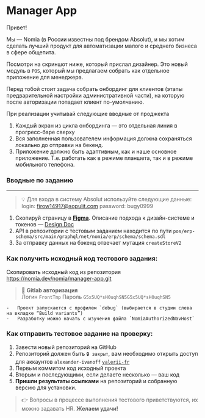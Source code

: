 # Manager App
Привет!

Мы — Nomia (в России известны под брендом Absolut), и мы хотим сделать лучший продукт для автоматизации малого и среднего бизнеса в сфере общепита.

Посмотри на скриншот ниже, который прислал дизайнер. Это новый модуль в `POS`,  который мы предлагаем собрать как отдельное приложение для менеджера.

Перед тобой стоит задача собрать онбординг для клиентов (этапы предварительной настройки административной части), на которую после авторизации попадает клиент по-умолчанию.

При реализации учитывай следующие вводные от проджекта

1. Каждый экран из цикла онбординга — это отдельная линия в прогресс-баре сверху
2. Вся заполненная пользователем информация должна сохраняться локально до отправки на бекенд.
3. Приложение должно быть адаптивным, как и наше основное приложение. Т.е. работать как в режиме планшета, так и в режиме мобильного телефона.


### **Вводные по заданию**
----------
> 💡 Для входа в систему Absolut используйте следующие данные:  login:
> [firow14917@sopulit.com](mailto:firow14917@sopulit.com)  password:
> bugy0999

1.  Cкопируй страницу в [**Figma**](https://www.figma.com/file/85yb6C5xLFY3isjrgwls70/%F0%9F%9F%A3-Concept-Onboarding?type=design&node-id=1-48263&mode=design). Описание подхода к дизайн-системе и токенов — [Design Doc](https://www.notion.so/Design-Doc-1187f972ee9c4181a7b3b3d2ff3c425a?pvs=21)
2.  API в репозитории с тестовым заданием находится по пути `pos/erp-schema/src/main/graphql/net/nomia/erp/schema/schema.sdl`
3.  За отправку данных на бэкенд отвечает мутация `createStoreV2`

### Как получить исходный код тестового задания:
Скопировать исходный код из репозитория https://nomia.dev/nomia/manager-app.git

>  🦊 **Gitlab авторизация**   
>  Логин `FrontTmp`  Пароль
> `G5x5UQ*sH0uqhSN5G5x5UQ*sH0uqhSN5`

    -   Проект запускается c профилем `debug` (выбирается в студии слева на вкладке “Build variants”)
    -   Разработку можно начать с изучения файла `NomiaAuthorizedNavHost`

### Как отправить тестовое задание на проверку:
1.  Завести новый репозиторий на GitHub
2.  Репозиторий должен быть `🔒 закрыт`, вам необходимо открыть доступ для аккаунтов `alexander-ivanoff` [`valerii-fr`](https://github.com/valerii-fr)
3.  Первым коммитом код исходный проекта
4.  Вторым и последующими, если делаете несколько — ваш код
5.  **Пришли результаты ссылками** на репозиторий и собранную версию для установки.

> 👉 Вопросы в процессе выполнения тестового приветствуются, их можно задавать HR. **Желаем удачи!**